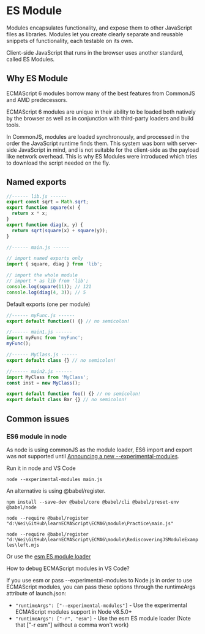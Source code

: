 # ES Module

Modules encapsulates functionality, and expose them to other JavaScript files as libraries. Modules let you create clearly separate and reusable snippets of functionality, each testable on its own.

Client-side JavaScript that runs in the browser uses another standard, called ES Modules.

## Why ES Module

ECMAScript 6 modules borrow many of the best features from CommonJS and AMD predecessors.

ECMAScript 6 modules are unique in their ability to be loaded both natively by the browser as well as in conjunction with third-party loaders and build tools.

In CommonJS, modules are loaded synchronously, and processed in the order the JavaScript runtime finds them. This system was born with server-side JavaScript in mind, and is not suitable for the client-side as the payload like network overhead. This is why ES Modules were introduced which tries to download the script needed on the fly.

## Named exports

```js
//------ lib.js ------
export const sqrt = Math.sqrt;
export function square(x) {
  return x * x;
}
export function diag(x, y) {
  return sqrt(square(x) + square(y));
}

//------ main.js ------

// import named exports only
import { square, diag } from 'lib';

// import the whole module
// import * as lib from 'lib';
console.log(square(11)); // 121
console.log(diag(4, 3)); // 5
```

Default exports (one per module)

```js
//------ myFunc.js ------
export default function() {} // no semicolon!

//------ main1.js ------
import myFunc from 'myFunc';
myFunc();

//------ MyClass.js ------
export default class {} // no semicolon!

//------ main2.js ------
import MyClass from 'MyClass';
const inst = new MyClass();

export default function foo() {} // no semicolon!
export default class Bar {} // no semicolon!
```

## Common issues

### ES6 module in node

As node is using commonJS as the module loader, ES6 import and export was not supported until [Announcing a new --experimental-modules](https://medium.com/@nodejs/announcing-a-new-experimental-modules-1be8d2d6c2ff).

Run it in node and VS Code

`node --experimental-modules main.js`

An alternative is using @babel/register.

`npm install --save-dev @babel/core @babel/cli @babel/preset-env @babel/node`

`node --require @babel/register "d:\Wei\GitHub\learnECMAScript\ECMA6\module\Practice\main.js"`

`node --require @babel/register "d:\Wei\GitHub\learnECMAScript\ECMA6\module\RediscoveringJSModuleExamples\left.mjs`

Or use the [esm ES module loader](https://github.com/standard-things/esm)

How to debug ECMAScript modules in VS Code?

If you use esm or pass --experimental-modules to Node.js in order to use ECMAScript modules, you can pass these options through the runtimeArgs attribute of launch.json:

- `"runtimeArgs": ["--experimental-modules"]` - Use the experimental ECMAScript modules support in Node v8.5.0+
- `"runtimeArgs": ["-r", "esm"]` - Use the esm ES module loader (Note that ["-r esm"] without a comma won't work)
